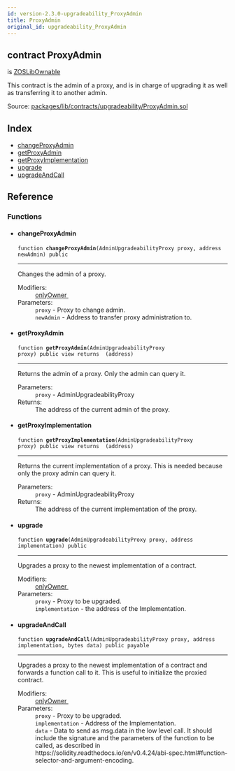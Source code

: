 ```yaml
---
id: version-2.3.0-upgradeability_ProxyAdmin
title: ProxyAdmin
original_id: upgradeability_ProxyAdmin
---
```


<div class="contract-doc"><div class="contract"><h2 class="contract-header"><span class="contract-kind">contract</span> ProxyAdmin</h2><p class="base-contracts"><span>is</span> <a href="ownership_Ownable_ZOSLibOwnable.html">ZOSLibOwnable</a></p><p class="description">This contract is the admin of a proxy, and is in charge of upgrading it as well as transferring it to another admin.</p><div class="source">Source: <a href="https://github.com/zeppelinos/zos/blob/v2.3.0/packages/lib/contracts/upgradeability/ProxyAdmin.sol" target="_blank">packages/lib/contracts/upgradeability/ProxyAdmin.sol</a></div></div><div class="index"><h2>Index</h2><ul><li><a href="upgradeability_ProxyAdmin.html#changeProxyAdmin">changeProxyAdmin</a></li><li><a href="upgradeability_ProxyAdmin.html#getProxyAdmin">getProxyAdmin</a></li><li><a href="upgradeability_ProxyAdmin.html#getProxyImplementation">getProxyImplementation</a></li><li><a href="upgradeability_ProxyAdmin.html#upgrade">upgrade</a></li><li><a href="upgradeability_ProxyAdmin.html#upgradeAndCall">upgradeAndCall</a></li></ul></div><div class="reference"><h2>Reference</h2><div class="functions"><h3>Functions</h3><ul><li><div class="item function"><span id="changeProxyAdmin" class="anchor-marker"></span><h4 class="name">changeProxyAdmin</h4><div class="body"><code class="signature">function <strong>changeProxyAdmin</strong><span>(AdminUpgradeabilityProxy proxy, address newAdmin) </span><span>public </span></code><hr/><div class="description"><p>Changes the admin of a proxy.</p></div><dl><dt><span class="label-modifiers">Modifiers:</span></dt><dd><a href="ownership_Ownable_ZOSLibOwnable.html#onlyOwner">onlyOwner </a></dd><dt><span class="label-parameters">Parameters:</span></dt><dd><div><code>proxy</code> - Proxy to change admin.</div><div><code>newAdmin</code> - Address to transfer proxy administration to.</div></dd></dl></div></div></li><li><div class="item function"><span id="getProxyAdmin" class="anchor-marker"></span><h4 class="name">getProxyAdmin</h4><div class="body"><code class="signature">function <strong>getProxyAdmin</strong><span>(AdminUpgradeabilityProxy proxy) </span><span>public </span><span>view </span><span>returns  (address) </span></code><hr/><div class="description"><p>Returns the admin of a proxy. Only the admin can query it.</p></div><dl><dt><span class="label-parameters">Parameters:</span></dt><dd><div><code>proxy</code> - AdminUpgradeabilityProxy</div></dd><dt><span class="label-return">Returns:</span></dt><dd>The address of the current admin of the proxy.</dd></dl></div></div></li><li><div class="item function"><span id="getProxyImplementation" class="anchor-marker"></span><h4 class="name">getProxyImplementation</h4><div class="body"><code class="signature">function <strong>getProxyImplementation</strong><span>(AdminUpgradeabilityProxy proxy) </span><span>public </span><span>view </span><span>returns  (address) </span></code><hr/><div class="description"><p>Returns the current implementation of a proxy. This is needed because only the proxy admin can query it.</p></div><dl><dt><span class="label-parameters">Parameters:</span></dt><dd><div><code>proxy</code> - AdminUpgradeabilityProxy</div></dd><dt><span class="label-return">Returns:</span></dt><dd>The address of the current implementation of the proxy.</dd></dl></div></div></li><li><div class="item function"><span id="upgrade" class="anchor-marker"></span><h4 class="name">upgrade</h4><div class="body"><code class="signature">function <strong>upgrade</strong><span>(AdminUpgradeabilityProxy proxy, address implementation) </span><span>public </span></code><hr/><div class="description"><p>Upgrades a proxy to the newest implementation of a contract.</p></div><dl><dt><span class="label-modifiers">Modifiers:</span></dt><dd><a href="ownership_Ownable_ZOSLibOwnable.html#onlyOwner">onlyOwner </a></dd><dt><span class="label-parameters">Parameters:</span></dt><dd><div><code>proxy</code> - Proxy to be upgraded.</div><div><code>implementation</code> - the address of the Implementation.</div></dd></dl></div></div></li><li><div class="item function"><span id="upgradeAndCall" class="anchor-marker"></span><h4 class="name">upgradeAndCall</h4><div class="body"><code class="signature">function <strong>upgradeAndCall</strong><span>(AdminUpgradeabilityProxy proxy, address implementation, bytes data) </span><span>public </span><span>payable </span></code><hr/><div class="description"><p>Upgrades a proxy to the newest implementation of a contract and forwards a function call to it. This is useful to initialize the proxied contract.</p></div><dl><dt><span class="label-modifiers">Modifiers:</span></dt><dd><a href="ownership_Ownable_ZOSLibOwnable.html#onlyOwner">onlyOwner </a></dd><dt><span class="label-parameters">Parameters:</span></dt><dd><div><code>proxy</code> - Proxy to be upgraded.</div><div><code>implementation</code> - Address of the Implementation.</div><div><code>data</code> - Data to send as msg.data in the low level call. It should include the signature and the parameters of the function to be called, as described in https://solidity.readthedocs.io/en/v0.4.24/abi-spec.html#function-selector-and-argument-encoding.</div></dd></dl></div></div></li></ul></div></div></div>

